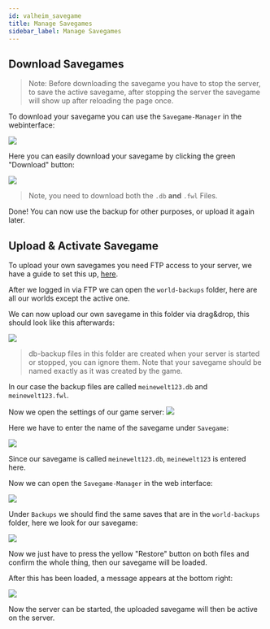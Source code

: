 ```yaml
---
id: valheim_savegame
title: Manage Savegames
sidebar_label: Manage Savegames
---
```


## Download Savegames

> Note: Before downloading the savegame you have to stop the server, to save the active savegame, after stopping the server the savegame will show up after reloading the page once.

To download your savegame you can use the `Savegame-Manager` in the webinterface:

![](https://screensaver01.zap-hosting.com/index.php/s/BK8WoBMGQJnfQPb/preview)

Here you can easily download your savegame by clicking the green "Download" button:

![](https://screensaver01.zap-hosting.com/index.php/s/GEAsY3MJWjdtmWk/preview)

> Note, you need to download both the `.db` **and** `.fwl` Files.

Done! You can now use the backup for other purposes, or upload it again later.

## Upload & Activate Savegame

To upload your own savegames you need FTP access to your server, we have a guide to set this up, [here](gameserver_ftpaccess.md).

After we logged in via FTP we can open the `world-backups` folder, here are all our worlds except the active one.

We can now upload our own savegame in this folder via drag&drop, this should look like this afterwards:

![](https://screensaver01.zap-hosting.com/index.php/s/AXwfFHs7yMZ7kWN/preview)

> db-backup files in this folder are created when your server is started or stopped, you can ignore them.
> Note that your savegame should be named exactly as it was created by the game.

In our case the backup files are called `meinewelt123.db` and `meinewelt123.fwl`.

Now we open the settings of our game server:
![](https://screensaver01.zap-hosting.com/index.php/s/X8wgqWdnpZNk3J5/preview)

Here we have to enter the name of the savegame under `Savegame`:

![](https://screensaver01.zap-hosting.com/index.php/s/bx9T5n3SH4xYq26/preview)

Since our savegame is called `meinewelt123.db`, `meinewelt123` is entered here.

Now we can open the `Savegame-Manager` in the web interface:

![](https://screensaver01.zap-hosting.com/index.php/s/BK8WoBMGQJnfQPb/preview)

Under `Backups` we should find the same saves that are in the `world-backups` folder, here we look for our savegame:

![](https://screensaver01.zap-hosting.com/index.php/s/d8Q68crjokoSEqR/preview)

Now we just have to press the yellow "Restore" button on both files and confirm the whole thing, then our savegame will be loaded.

After this has been loaded, a message appears at the bottom right:

![](https://screensaver01.zap-hosting.com/index.php/s/eAsK7bqYtEfNMRR/preview)

Now the server can be started, the uploaded savegame will then be active on the server.